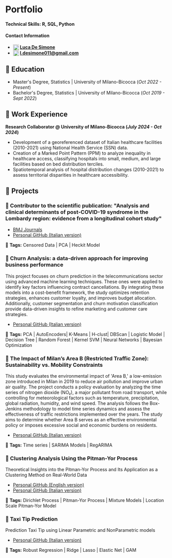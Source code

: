 # Portfolio

#### Technical Skills: R, SQL, Python
#### Contact Information  

- **<img src="https://upload.wikimedia.org/wikipedia/commons/thumb/8/81/LinkedIn_icon.svg/1024px-LinkedIn_icon.svg.png" alt="LinkedIn" style="width:18px; vertical-align:text-top;">
[Luca De Simone](https://www.linkedin.com/in/luca-de-simone-77b461273/)**
- **<img src="https://upload.wikimedia.org/wikipedia/commons/thumb/7/7e/Gmail_icon_%282020%29.svg/2560px-Gmail_icon_%282020%29.svg.png" alt="Email" style="width:18px; vertical-align:text-top;"> 
[l.desimone011@gmail.com](mailto:l.desimone011@gmail.com)**

       
## 📌 Education 		       		
- Master's Degree, Statistics	| University of Milano-Bicocca (_Oct 2022 - Present_)	 			        		
- Bachelor's Degree, Statistics | University of Milano-Bicocca (_Oct 2019 - Sept 2022_)


## 📌 Work Experience
**Research Collaborator @ University of Milano-Bicocca (_July 2024 - Oct 2024_)**
- Development of a georeferenced dataset of Italian healthcare facilities (2010-2021) using National Health Service (SSN) data.
- Creation of a Marked Point Pattern (PPM) to analyze inequality in healthcare access, classifying hospitals into small, medium, and large facilities based on bed distribution terciles.
- Spatiotemporal analysis of hospital distribution changes (2010-2021) to assess territorial disparities in healthcare accessibility.


## 📌 Projects

### 📄 Contributor to the scientific publication: "Analysis and clinical determinants of post-COVID-19 syndrome in the Lombardy region: evidence from a longitudinal cohort study"  
- [BMJ Journals](https://bmjopen.bmj.com/content/14/2/e075185)  
- [Personal GitHub (Italian version)](https://lucadesimonegit.github.io/portfolio/SelfSelectionRegressionLongCovid_ITA.pdf)

📎 **Tags:** Censored Data | PCA | Heckit Model
<br>


### 📄 Churn Analysis: a data-driven approach for improving business performance  
This project focuses on churn prediction in the telecommunications sector using advanced machine learning techniques. These ones were applied to identify key factors influencing contract cancellations. By integrating these models into a cost-benefit framework, the study optimizes retention strategies, enhances customer loyalty, and improves budget allocation. Additionally, customer segmentation and churn motivation classification provide data-driven insights to refine marketing and customer care strategies.  
- [Personal GitHub (Italian version)](https://lucadesimonegit.github.io/portfolio/ChurnAnalysis_ITA.pdf)

📎 **Tags:** PCA | AutoEncoders| K-Means | H-clust| DBScan | Logistic Model | Decision Tree | Random Forest | Kernel SVM | Neural Networks | Bayesian Optimization 
<br>


### 📄 The Impact of Milan’s Area B (Restricted Traffic Zone): Sustainability vs. Mobility Constraints
This study evaluates the environmental impact of 'Area B,' a low-emission zone introduced in Milan in 2019 to reduce air pollution and improve urban air quality. The project conducts a policy evaluation by analyzing the time series of nitrogen dioxide (NO₂), a major pollutant from road transport, while controlling for meteorological factors such as temperature, precipitation, global radiation, humidity, and wind speed. The analysis follows the Box-Jenkins methodology to model time series dynamics and assess the effectiveness of traffic restrictions implemented over the years. The study aims to determine whether Area B serves as an effective environmental policy or imposes excessive social and economic burdens on residents.  
- [Personal GitHub (Italian version)](https://lucadesimonegit.github.io/portfolio/PitmanYorProcessAnalysis_ITA.pdf)

📎 **Tags:** Time series | SARIMA Models | RegARIMA
<br>

### 📄 Clustering Analysis Using the Pitman-Yor Process  
Theoretical Insights into the Pitman-Yor Process and Its Application as a Clustering Method on Real-World Data  

- [Personal GitHub (English version)](https://lucadesimonegit.github.io/portfolio/PitmanYorProcessAnalysis_ENG.pdf)
- [Personal GitHub (Italian version)](https://lucadesimonegit.github.io/portfolio/PitmanYorProcessAnalysis_ITA.pdf)

📎 **Tags:** Dirichlet Process | Pitman-Yor Process | Mixture Models | Location Scale Pitman-Yor Model
<br>


### 📄 Taxi Tip Prediction   
Prediction Taxi Tip using Linear Parametric and NonParametric models  

- [Personal GitHub (Italian version)](https://lucadesimonegit.github.io/portfolio/TaxiTipPrediction_ITA.pdf)

📎 **Tags:** Robust Regression | Ridge | Lasso | Elastic Net | GAM
<br>
  
